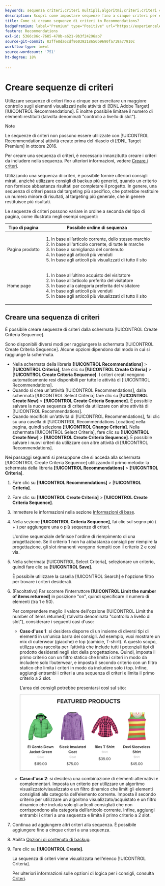```yaml
---
keywords: sequenza criteri;criteri multipli;algoritmi;criteri;criteri consigli;sequenza;numero limite di elementi restituiti;controllo a livello di slot;slot;criteria sequence;multiple criteria;algorithms;criteria;recommendations criteria;sequence;limit number of items returned;slot level control;slot level control;slot
description: Scopri come impostare sequenze fino a cinque criteri per esercitare un maggiore controllo sugli elementi da visualizzare nelle attività Consigli.
title: Come si creano sequenze di criteri in Recommendations?
badgePremium: label="Premium" type="Positive" url="https://experienceleague.adobe.com/docs/target/using/introduction/intro.html?lang=it#premium newtab=true" tooltip="Scopri cosa è incluso in Target Premium."
feature: Recommendations
exl-id: 5366c86c-7685-478b-a621-9b3f24296ab7
source-git-commit: 02ffe8da6cdf96039218656b9690fa719a77910c
workflow-type: tm+mt
source-wordcount: '751'
ht-degree: 18%

---
```


# Creare sequenze di criteri

Utilizzare sequenze di criteri fino a cinque per esercitare un maggiore controllo sugli elementi visualizzati nelle attività di [!DNL Adobe Target] [!UICONTROL Recommendations]. È inoltre possibile limitare il numero di elementi restituiti (talvolta denominati &quot;controllo a livello di slot&quot;).

>[!NOTE]
>
>Le sequenze di criteri non possono essere utilizzate con [!UICONTROL Recommendations] attività create prima del rilascio di [!DNL Target Premium] in ottobre 2016.

Per creare una sequenza di criteri, è necessario innanzitutto creare i criteri da includere nella sequenza. Per ulteriori informazioni, vedere [Creare i criteri](/help/main/c-recommendations/c-algorithms/create-new-algorithm.md).

Utilizzando una sequenza di criteri, è possibile fornire ulteriori consigli mirati, anziché utilizzare consigli di backup più generici, quando un criterio non fornisce abbastanza risultati per completare il progetto. In genere, una sequenza di criteri passa dal targeting più specifico, che potrebbe restituire un numero minore di risultati, al targeting più generale, che in genere restituisce più risultati.

Le sequenze di criteri possono variare in ordine a seconda del tipo di pagina, come illustrato negli esempi seguenti:

| Tipo di pagina | Possibile ordine di sequenza |
| --- | --- |
| Pagina prodotto | <ol><li>In base all’articolo corrente, dello stesso marchio</li><li>In base all&#39;articolo corrente, di tutte le marche</li><li>In base a somiglianza del contenuto</li><li>In base agli articoli più venduti</li><li>In base agli articoli più visualizzati di tutto il sito</li></ol> |
| Home page | <ol><li>In base all’ultimo acquisto del visitatore </li><li>In base all’articolo preferito del visitatore</li><li>In base alla categoria preferita del visitatore</li><li>In base agli articoli più venduti</li><li>In base agli articoli più visualizzati di tutto il sito</li></ol> |

## Creare una sequenza di criteri

È possibile creare sequenze di criteri dalla schermata [!UICONTROL Create Criteria Sequence].

Sono disponibili diversi modi per raggiungere la schermata [!UICONTROL Create Criteria Sequence]. Alcune opzioni dipendono dal modo in cui si raggiunge la schermata.

* Nella schermata della libreria **[!UICONTROL Recommendations]** > **[!UICONTROL Criteria]**, fare clic su **[!UICONTROL Create Criteria]** > **[!UICONTROL Create Criteria Sequence]**. I criteri creati vengono automaticamente resi disponibili per tutte le attività di [!UICONTROL Recommendations].
* Quando si crea un&#39;attività [!UICONTROL Recommendations], dalla schermata [!UICONTROL Select Criteria] fare clic su **[!UICONTROL Create New]** > **[!UICONTROL Create Criteria Sequence]**. È possibile salvare la nuova sequenza di criteri da utilizzare con altre attività di [!UICONTROL Recommendations].
* Quando modifichi un&#39;attività di [!UICONTROL Recommendations], fai clic su una casella di [!UICONTROL Recommendations Location] nella pagina, quindi seleziona **[!UICONTROL Change Criteria]**. Nella schermata [!UICONTROL Select Criteria], fare clic su **[!UICONTROL Create New]** > **[!UICONTROL Create Criteria Sequence]**. È possibile salvare i nuovi criteri da utilizzare con altre attività di [!UICONTROL Recommendations].

Nei passaggi seguenti si presuppone che si acceda alla schermata [!UICONTROL Create Criteria Sequence] utilizzando il primo metodo: la schermata della libreria **[!UICONTROL Recommendations]** > **[!UICONTROL Criteria]**.

1. Fare clic su **[!UICONTROL Recommendations]** > **[!UICONTROL Criteria]**.

1. Fare clic su **[!UICONTROL Create Criteria]** > **[!UICONTROL Create Criteria Sequence]**.

1. Immettere le informazioni nella sezione [Informazioni di base](/help/main/c-recommendations/c-algorithms/create-new-algorithm.md#info).

1. Nella sezione **[!UICONTROL Criteria Sequence]**, fai clic sul segno più ( + ) per aggiungere una o più sequenze di criteri.

   L&#39;ordine sequenziale definisce l&#39;ordine di riempimento di una progettazione. Se il criterio 1 non ha abbastanza consigli per riempire la progettazione, gli slot rimanenti vengono riempiti con il criterio 2 e così via.

1. Nella schermata [!UICONTROL Select Criteria], selezionare un criterio, quindi fare clic su **[!UICONTROL Save]**.

   È possibile utilizzare la casella [!UICONTROL Search] e l&#39;opzione filtro per trovare i criteri desiderati.

1. (Facoltativo) Far scorrere l&#39;interruttore **[!UICONTROL Limit the number of items returned]** in posizione &quot;on&quot;, quindi specificare il numero di elementi (tra 1 e 50).

   Per comprendere meglio il valore dell&#39;opzione [!UICONTROL Limit the number of items returned] (talvolta denominata &quot;controllo a livello di slot&quot;), considerare i seguenti casi d&#39;uso:

   * **Caso d&#39;uso 1**: si desidera disporre di un insieme di diversi tipi di elementi in un&#39;unica barra dei consigli. Ad esempio, vuoi mostrare un mix di outerwear (giacche) e top (camicie, T-shirt). A questo scopo, utilizza una raccolta per l’attività che include tutti i potenziali tipi di prodotto desiderati negli slot della progettazione. Quindi, imposta il primo criterio con un filtro statico che limita i criteri in modo da includere solo l’outerwear, e imposta il secondo criterio con un filtro statico che limita i criteri in modo da includere solo i top. Infine, aggiungi entrambi i criteri a una sequenza di criteri e limita il primo criterio a 2 slot.

     L’area dei consigli potrebbe presentarsi così sul sito:

     ![Vassoio consigli prodotti in primo piano](/help/main/c-recommendations/c-algorithms/assets/featured-products.png)

   * **Caso d&#39;uso 2**: si desidera una combinazione di elementi alternativi e complementari. Imposta un criterio per utilizzare un algoritmo visualizzato/visualizzato e un filtro dinamico che limiti gli elementi consigliati alla categoria dell’elemento corrente. Imposta il secondo criterio per utilizzare un algoritmo visualizzato/acquistato e un filtro dinamico che includa solo gli articoli consigliati che non corrispondono alla categoria dell’articolo corrente. Infine, aggiungi entrambi i criteri a una sequenza e limita il primo criterio a 2 slot.

1. Continua ad aggiungere altri criteri alla sequenza. È possibile aggiungere fino a cinque criteri a una sequenza.

1. Abilita [Opzioni di contenuto di backup](/help/main/c-recommendations/c-algorithms/create-new-algorithm.md#content).

1. Fare clic su **[!UICONTROL Create]**.

   La sequenza di criteri viene visualizzata nell&#39;elenco [!UICONTROL Criteria].

   Per ulteriori informazioni sulle opzioni di logica per i consigli, consulta [Criteri](/help/main/c-recommendations/c-algorithms/algorithms.md).
